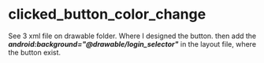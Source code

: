 # clicked_button_color_change

See 3 xml file on drawable folder. Where I designed the button. then add the ___android:background="@drawable/login_selector"___ in the layout file, 
where the button exist.
